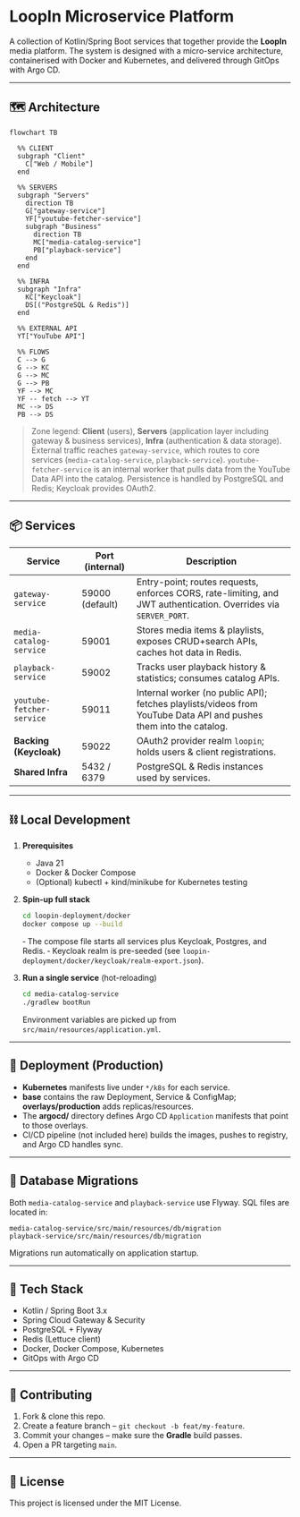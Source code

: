 # LoopIn Microservice Platform

A collection of Kotlin/Spring Boot services that together provide the **LoopIn** media platform. The system is designed with a micro-service architecture, containerised with Docker and Kubernetes, and delivered through GitOps with Argo CD.

---

## 🗺️ Architecture

```mermaid
flowchart TB

  %% CLIENT
  subgraph "Client"
    C["Web / Mobile"]
  end

  %% SERVERS
  subgraph "Servers"
    direction TB
    G["gateway-service"]
    YF["youtube-fetcher-service"]
    subgraph "Business"
      direction TB
      MC["media-catalog-service"]
      PB["playback-service"]
    end
  end

  %% INFRA
  subgraph "Infra"
    KC["Keycloak"]
    DS[("PostgreSQL & Redis")]
  end

  %% EXTERNAL API
  YT["YouTube API"]

  %% FLOWS
  C --> G
  G --> KC
  G --> MC
  G --> PB
  YF --> MC
  YF -- fetch --> YT
  MC --> DS
  PB --> DS
```

> Zone legend: **Client** (users), **Servers** (application layer including gateway & business services), **Infra** (authentication & data storage). External traffic reaches `gateway-service`, which routes to core services (`media-catalog-service`, `playback-service`). `youtube-fetcher-service` is an internal worker that pulls data from the YouTube Data API into the catalog. Persistence is handled by PostgreSQL and Redis; Keycloak provides OAuth2.

---

## 📦 Services

| Service                   | Port (internal) | Description                                                                                                       |
| ------------------------- | --------------- | ----------------------------------------------------------------------------------------------------------------- |
| `gateway-service`         | 59000 (default) | Entry-point; routes requests, enforces CORS, rate-limiting, and JWT authentication. Overrides via `SERVER_PORT`.  |
| `media-catalog-service`   | 59001           | Stores media items & playlists, exposes CRUD+search APIs, caches hot data in Redis.                               |
| `playback-service`        | 59002           | Tracks user playback history & statistics; consumes catalog APIs.                                                 |
| `youtube-fetcher-service` | 59011           | Internal worker (no public API); fetches playlists/videos from YouTube Data API and pushes them into the catalog. |
| **Backing (Keycloak)**    | 59022           | OAuth2 provider realm `loopin`; holds users & client registrations.                                               |
| **Shared Infra**          | 5432 / 6379     | PostgreSQL & Redis instances used by services.                                                                    |

---

## ⛓️ Local Development

1. **Prerequisites**

   - Java 21
   - Docker & Docker Compose
   - (Optional) kubectl + kind/minikube for Kubernetes testing

2. **Spin-up full stack**

   ```bash
   cd loopin-deployment/docker
   docker compose up --build
   ```

   ‑ The compose file starts all services plus Keycloak, Postgres, and Redis.
   ‑ Keycloak realm is pre-seeded (see `loopin-deployment/docker/keycloak/realm-export.json`).

3. **Run a single service** (hot-reloading)

   ```bash
   cd media-catalog-service
   ./gradlew bootRun
   ```

   Environment variables are picked up from `src/main/resources/application.yml`.

---

## 🚀 Deployment (Production)

- **Kubernetes** manifests live under `*/k8s` for each service.
- **base** contains the raw Deployment, Service & ConfigMap; **overlays/production** adds replicas/resources.
- The **argocd/** directory defines Argo CD `Application` manifests that point to those overlays.
- CI/CD pipeline (not included here) builds the images, pushes to registry, and Argo CD handles sync.

---

## 📑 Database Migrations

Both `media-catalog-service` and `playback-service` use Flyway. SQL files are located in:

```
media-catalog-service/src/main/resources/db/migration
playback-service/src/main/resources/db/migration
```

Migrations run automatically on application startup.

---

## 🔧 Tech Stack

- Kotlin / Spring Boot 3.x
- Spring Cloud Gateway & Security
- PostgreSQL + Flyway
- Redis (Lettuce client)
- Docker, Docker Compose, Kubernetes
- GitOps with Argo CD

---

## 📝 Contributing

1. Fork & clone this repo.
2. Create a feature branch – `git checkout -b feat/my-feature`.
3. Commit your changes – make sure the **Gradle** build passes.
4. Open a PR targeting `main`.

---

## 📄 License

This project is licensed under the MIT License.
